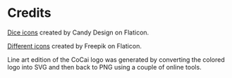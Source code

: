 # Credits

[Dice icons](https://www.flaticon.com/free-icon/dice_16996143) created by Candy Design on Flaticon.

[Different icons](https://www.flaticon.com/free-icons/different) created by Freepik on Flaticon.

Line art edition of the CoCai logo was generated by converting the colored logo into SVG and then back to PNG using a couple of online tools.
